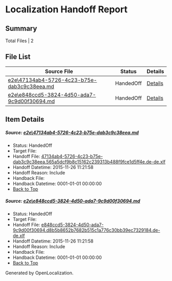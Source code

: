 # <a name='report-top'></a> Localization Handoff Report

## Summary
 Total Files | 2

## File List
 Source File | Status | Details 
 ----------- | ------ | ------- 
 [e2e\47134ab4-5726-4c23-b75e-dab3c9c38eea.md](https://github.com/OpenLocalizationTest/oltest/blob/f08c170e4a5fc467208b8e1733215ac813a7ff01/e2e/47134ab4-5726-4c23-b75e-dab3c9c38eea.md) | HandedOff | [Details](#540c3ed2489c0b479448581d410662a6b27255691)
 [e2e\e848ccd5-3824-4d50-ada7-9c9d00f30694.md](https://github.com/OpenLocalizationTest/oltest/blob/f08c170e4a5fc467208b8e1733215ac813a7ff01/e2e/e848ccd5-3824-4d50-ada7-9c9d00f30694.md) | HandedOff | [Details](#8ca4fd1fe0ffcc92322a77c84fdca13b5dfd97042)

## Item Details
##### <a name='540c3ed2489c0b479448581d410662a6b27255691'></a> Source: [e2e\47134ab4-5726-4c23-b75e-dab3c9c38eea.md](https://github.com/OpenLocalizationTest/oltest/blob/f08c170e4a5fc467208b8e1733215ac813a7ff01/e2e/47134ab4-5726-4c23-b75e-dab3c9c38eea.md)
* Status: HandedOff
* Target File: 
* Handoff File: [47134ab4-5726-4c23-b75e-dab3c9c38eea.565a5dcf9b8c15162c239313b488f9fce1d5ff4e.de-de.xlf](https://github.com/OpenLocalizationTestOrg/olhandoff/blob/c3c562284f048f6426e43036468b5cc2889e49c8/ol-handoff/OpenLocalizationTestOrg/oltest.de-de/yanz/47134ab4-5726-4c23-b75e-dab3c9c38eea.565a5dcf9b8c15162c239313b488f9fce1d5ff4e.de-de.xlf)
* Handoff Datetime: 2015-11-26 11:21:58
* Handoff Reason: Include
* Handback File: 
* Handback Datetime: 0001-01-01 00:00:00
* [Back to Top](#report-top)

##### <a name='8ca4fd1fe0ffcc92322a77c84fdca13b5dfd97042'></a> Source: [e2e\e848ccd5-3824-4d50-ada7-9c9d00f30694.md](https://github.com/OpenLocalizationTest/oltest/blob/f08c170e4a5fc467208b8e1733215ac813a7ff01/e2e/e848ccd5-3824-4d50-ada7-9c9d00f30694.md)
* Status: HandedOff
* Target File: 
* Handoff File: [e848ccd5-3824-4d50-ada7-9c9d00f30694.d8b5b8652b7682b515c1a776c30bb39ec7329184.de-de.xlf](https://github.com/OpenLocalizationTestOrg/olhandoff/blob/c3c562284f048f6426e43036468b5cc2889e49c8/ol-handoff/OpenLocalizationTestOrg/oltest.de-de/yanz/e848ccd5-3824-4d50-ada7-9c9d00f30694.d8b5b8652b7682b515c1a776c30bb39ec7329184.de-de.xlf)
* Handoff Datetime: 2015-11-26 11:21:58
* Handoff Reason: Include
* Handback File: 
* Handback Datetime: 0001-01-01 00:00:00
* [Back to Top](#report-top)


Generated by OpenLocalization.
